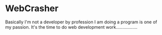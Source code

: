 # WebCrasher
Basically I'm not a developer by profession 
I am doing a program is one of my passion.
It's the time to do web development work.................
